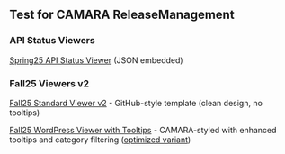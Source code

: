 ## Test for CAMARA ReleaseManagement

### API Status Viewers

[Spring25 API Status Viewer](https://hdamker.github.io/test/spring25-confluence-viewer.html) (JSON embedded)

### Fall25 Viewers v2

[Fall25 Standard Viewer v2](https://hdamker.github.io/test/test-fall25-viewer-v2.html) - GitHub-style template (clean design, no tooltips)

[Fall25 WordPress Viewer with Tooltips](https://hdamker.github.io/test/test-viewer-fall25-wordpress.html) - CAMARA-styled with enhanced tooltips and category filtering ([optimized variant](https://hdamker.github.io/test/test-viewer-fall25-wordpress-optimized5.html))
